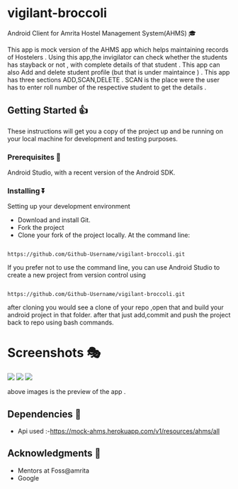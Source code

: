 # vigilant-broccoli
Android Client for Amrita Hostel Management System(AHMS) :mortar_board:

This app is mock version of the AHMS app which helps maintaining records of Hostelers . Using this app,the invigilator can check whether the students has stayback or not , with complete details of that student . This app can also Add and delete student profile (but that is under maintaince ) .
This app has three sections ADD,SCAN,DELETE .
SCAN is the place were the user has to enter roll number of the respective student to get the details .

## Getting Started :+1:

These instructions will get you a copy of the project up and be running on your local machine for development and testing purposes.

### Prerequisites :round_pushpin:

Android Studio, with a recent version of the Android SDK.

### Installing :arrow_double_down:

Setting up your development environment

* Download and install Git.
* Fork the project
* Clone your fork of the project locally. At the command line:


```

https://github.com/Github-Username/vigilant-broccoli.git

```

If you prefer not to use the command line, you can use Android Studio to create a new project from version control using

```

https://github.com/Github-Username/vigilant-broccoli.git

```
after cloning you would see a clone of your repo ,open that and build your android project in that folder. after that just add,commit and push the project back to repo using bash commands.

# Screenshots :performing_arts:


![](https://user-images.githubusercontent.com/51189244/59149258-e796e500-8a30-11e9-9d91-544643d49740.jpeg)
![](https://user-images.githubusercontent.com/51189244/59149291-56743e00-8a31-11e9-9c36-5f49d2c6ece5.jpeg)
![](https://user-images.githubusercontent.com/51189244/59149292-57a56b00-8a31-11e9-9afc-55841e48a41c.jpeg)



above images is the preview of the app .

## Dependencies :twisted_rightwards_arrows:
* Api used :-https://mock-ahms.herokuapp.com/v1/resources/ahms/all

## Acknowledgments :raised_hands:

* Mentors at Foss@amrita
* Google






